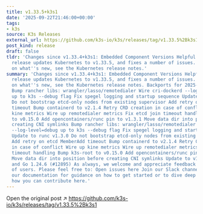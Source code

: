 ```yaml
---
title: v1.33.5+k3s1
date: '2025-09-22T21:46:00+00:00'
tags:
- k3s
source: K3s Releases
external_url: https://github.com/k3s-io/k3s/releases/tag/v1.33.5%2Bk3s1
post_kind: release
draft: false
tldr: 'Changes since v1.33.4+k3s1: Embedded Component Versions Helpful Links This
  release updates Kubernetes to v1.33.5, and fixes a number of issues. For more details
  on what''s new, see the Kubernetes release notes.'
summary: 'Changes since v1.33.4+k3s1: Embedded Component Versions Helpful Links This
  release updates Kubernetes to v1.33.5, and fixes a number of issues. For more details
  on what''s new, see the Kubernetes release notes. Backports for 2025-09 (#12885)
  Bump rancher libs: wrangler/lasso/remotedialer Wire cri-dockerd --log-level=debug
  up to k3s --debug flag Fix spegel logging and startup sequence Update to runc v1.3.0
  Do not bootstrap etcd-only nodes from existing supervisor Add retry on etcd MemberAdd
  timeout Bump containerd to v2.1.4 Retry CRD creation in case of conflict Wire up
  kine metrics Wire up remotedialer metrics Fix etcd join timeout handling Bump k3s-root
  to v0.15.0 Add opencontainers/runc pin to v1.3.1 Move data dir into position before
  creating CNI symlinks Bump rancher libs: wrangler/lasso/remotedialer Wire cri-dockerd
  --log-level=debug up to k3s --debug flag Fix spegel logging and startup sequence
  Update to runc v1.3.0 Do not bootstrap etcd-only nodes from existing supervisor
  Add retry on etcd MemberAdd timeout Bump containerd to v2.1.4 Retry CRD creation
  in case of conflict Wire up kine metrics Wire up remotedialer metrics Fix etcd join
  timeout handling Bump k3s-root to v0.15.0 Add opencontainers/runc pin to v1.3.1
  Move data dir into position before creating CNI symlinks Update to v1.33.5-k3s1
  and Go 1.24.6 (#12895) As always, we welcome and appreciate feedback from our community
  of users. Please feel free to: Open issues here Join our Slack channel Check out
  our documentation for guidance on how to get started or to dive deep into K3s. Read
  how you can contribute here.'
---
```

Open the original post ↗ https://github.com/k3s-io/k3s/releases/tag/v1.33.5%2Bk3s1

